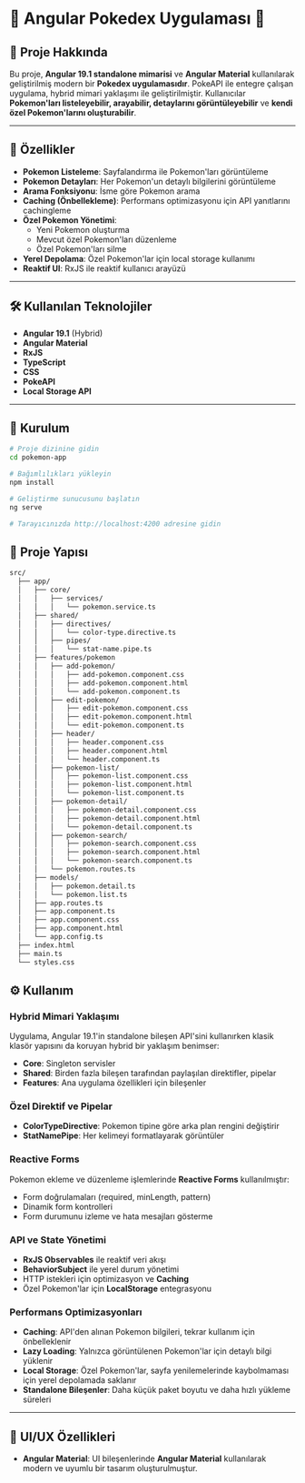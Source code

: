 # 🌟 Angular Pokedex Uygulaması 🌟

## 📖 Proje Hakkında

Bu proje, **Angular 19.1 standalone mimarisi** ve **Angular Material** kullanılarak geliştirilmiş modern bir **Pokedex uygulamasıdır**. PokeAPI ile entegre çalışan uygulama, hybrid mimari yaklaşımı ile geliştirilmiştir. Kullanıcılar **Pokemon'ları listeleyebilir, arayabilir, detaylarını görüntüleyebilir** ve **kendi özel Pokemon'larını oluşturabilir**.

---

## 🚀 Özellikler

- **Pokemon Listeleme**: Sayfalandırma ile Pokemon'ları görüntüleme
- **Pokemon Detayları**: Her Pokemon'un detaylı bilgilerini görüntüleme
- **Arama Fonksiyonu**: İsme göre Pokemon arama
- **Caching (Önbellekleme)**: Performans optimizasyonu için API yanıtlarını cachingleme
- **Özel Pokemon Yönetimi**:
  - Yeni Pokemon oluşturma
  - Mevcut özel Pokemon'ları düzenleme
  - Özel Pokemon'ları silme
- **Yerel Depolama**: Özel Pokemon'lar için local storage kullanımı
- **Reaktif UI**: RxJS ile reaktif kullanıcı arayüzü

---

## 🛠️ Kullanılan Teknolojiler

- **Angular 19.1** (Hybrid)
- **Angular Material**
- **RxJS**
- **TypeScript**
- **CSS**
- **PokeAPI**
- **Local Storage API**

---

## 📝 Kurulum

```bash
# Proje dizinine gidin
cd pokemon-app

# Bağımlılıkları yükleyin
npm install

# Geliştirme sunucusunu başlatın
ng serve

# Tarayıcınızda http://localhost:4200 adresine gidin

```

## 📁 Proje Yapısı

```bash
src/
  ├── app/
  │   ├── core/
  │   │   ├── services/
  │   │   │   └── pokemon.service.ts
  │   ├── shared/
  │   │   ├── directives/
  │   │   │   └── color-type.directive.ts
  │   │   ├── pipes/
  │   │   │   └── stat-name.pipe.ts
  │   ├── features/pokemon
  │   │   ├── add-pokemon/
  │   │   │   ├── add-pokemon.component.css
  │   │   │   ├── add-pokemon.component.html
  │   │   │   └── add-pokemon.component.ts
  │   │   ├── edit-pokemon/
  │   │   │   ├── edit-pokemon.component.css
  │   │   │   ├── edit-pokemon.component.html
  │   │   │   └── edit-pokemon.component.ts
  │   │   ├── header/
  │   │   │   ├── header.component.css
  │   │   │   ├── header.component.html
  │   │   │   └── header.component.ts
  │   │   ├── pokemon-list/
  │   │   │   ├── pokemon-list.component.css
  │   │   │   ├── pokemon-list.component.html
  │   │   │   └── pokemon-list.component.ts
  │   │   ├── pokemon-detail/
  │   │   │   ├── pokemon-detail.component.css
  │   │   │   ├── pokemon-detail.component.html
  │   │   │   └── pokemon-detail.component.ts
  │   │   ├── pokemon-search/
  │   │   │   ├── pokemon-search.component.css
  │   │   │   ├── pokemon-search.component.html
  │   │   │   └── pokemon-search.component.ts
  │   │   └── pokemon.routes.ts
  │   ├── models/
  │   │   ├── pokemon.detail.ts
  │   │   └── pokemon.list.ts
  │   ├── app.routes.ts
  │   ├── app.component.ts
  │   ├── app.component.css
  │   ├── app.component.html
  │   └── app.config.ts
  ├── index.html
  ├── main.ts
  └── styles.css
```

## ⚙️ Kullanım

### Hybrid Mimari Yaklaşımı

Uygulama, Angular 19.1'in standalone bileşen API'sini kullanırken klasik klasör yapısını da koruyan hybrid bir yaklaşım benimser:

- **Core**: Singleton servisler
- **Shared**: Birden fazla bileşen tarafından paylaşılan direktifler, pipelar
- **Features**: Ana uygulama özellikleri için bileşenler

### Özel Direktif ve Pipelar

- **ColorTypeDirective**: Pokemon tipine göre arka plan rengini değiştirir
- **StatNamePipe**: Her kelimeyi formatlayarak görüntüler

### Reactive Forms

Pokemon ekleme ve düzenleme işlemlerinde **Reactive Forms** kullanılmıştır:

- Form doğrulamaları (required, minLength, pattern)
- Dinamik form kontrolleri
- Form durumunu izleme ve hata mesajları gösterme

### API ve State Yönetimi

- **RxJS Observables** ile reaktif veri akışı
- **BehaviorSubject** ile yerel durum yönetimi
- HTTP istekleri için optimizasyon ve **Caching**
- Özel Pokemon'lar için **LocalStorage** entegrasyonu

### Performans Optimizasyonları

- **Caching**: API'den alınan Pokemon bilgileri, tekrar kullanım için önbelleklenir
- **Lazy Loading**: Yalnızca görüntülenen Pokemon'lar için detaylı bilgi yüklenir
- **Local Storage**: Özel Pokemon'lar, sayfa yenilemelerinde kaybolmaması için yerel depolamada saklanır
- **Standalone Bileşenler**: Daha küçük paket boyutu ve daha hızlı yükleme süreleri

---

## 🎨 UI/UX Özellikleri

- **Angular Material**: UI bileşenlerinde **Angular Material** kullanılarak modern ve uyumlu bir tasarım oluşturulmuştur.
